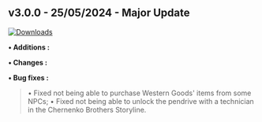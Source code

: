 ## **v3.0.0 - 25/05/2024 - Major Update**

[![Downloads](https://img.shields.io/github/downloads/nltp-ashes/Western-Goods/v3.0.0/total?label=Downloads)]()

**• Additions :**

**• Changes :**

**• Bug fixes :**
> • Fixed not being able to purchase Western Goods' items from some NPCs;
> • Fixed not being able to unlock the pendrive with a technician in the Chernenko Brothers Storyline.
